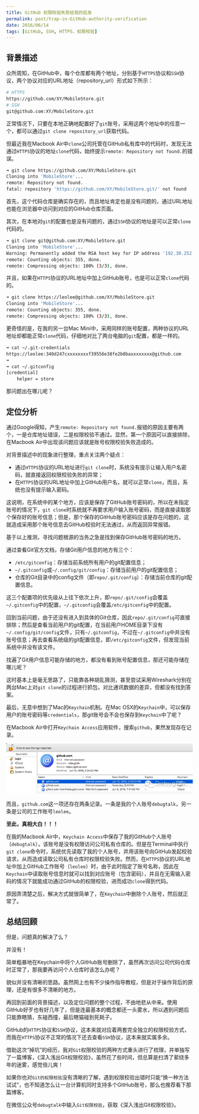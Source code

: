 ```yaml
---
title: GitHub 权限校验失败给我的启发
permalink: post/trap-in-GitHub-authority-verification
date: 2016/06/14
tags: [GitHub, SSH, HTTPS，权限校验]
---
```


## 背景描述

众所周知，在GitHub中，每个仓库都有两个地址，分别基于`HTTPS`协议和`SSH`协议，两个协议对应的URL地址（repository_url）形式如下所示：

```bash
# HTTPS
https://github.com/XY/MobileStore.git
# SSH
git@github.com:XY/MobileStore.git
```

正常情况下，只要在本地正确地配置好了`git`账号，采用这两个地址中的任意一个，都可以通过`git clone repository_url`获取代码。

但最近我在Macbook Air中`clone`公司托管在GitHub私有库中的代码时，发现无法通过`HTTPS`协议的地址`clone`代码，始终提示`remote: Repository not found.`的错误。

```bash
➜ git clone https://github.com/XY/MobileStore.git
Cloning into 'MobileStore'...
remote: Repository not found.
fatal: repository 'https://github.com/XY/MobileStore.git/' not found
```

首先，这个代码仓库是确实存在的，而且地址肯定也是没有问题的，通过URL地址也能在浏览器中访问到对应的GitHub仓库页面。

其次，在本地对`git`的配置也是没有问题的，通过`SSH`协议的地址是可以正常`clone`代码的。

```bash
➜ git clone git@github.com:XY/MobileStore.git
Cloning into 'MobileStore'...
Warning: Permanently added the RSA host key for IP address '192.30.252.131' to the list of known hosts.
remote: Counting objects: 355, done.
remote: Compressing objects: 100% (3/3), done.
```

并且，如果在`HTTPS`协议的URL地址中加上GitHub账号，也是可以正常`clone`代码的。

```bash
➜ git clone https://leolee@github.com/XY/MobileStore.git
Cloning into 'MobileStore'...
remote: Counting objects: 355, done.
remote: Compressing objects: 100% (3/3), done.
```

更奇怪的是，在我的另一台Mac Mini中，采用同样的账号配置，两种协议的URL地址却都能正常`clone`代码，仔细地对比了两台电脑的`git`配置，都是一样的。

```bash
➜ cat ~/.git-credentials
https://leolee:340d247cxxxxxxxxf39556e38fe2b0baxxxxxxxx@github.com
➜
➜ cat ~/.gitconfig
[credential]
	helper = store
```

那问题出在哪儿呢？

## 定位分析

通过Google得知，产生`remote: Repository not found.`报错的原因主要有两个，一是仓库地址错误，二是权限校验不通过。显然，第一个原因可以直接排除，在Macbook Air中出现该问题应该就是账号权限校验失败造成的。

对背景描述中的现象进行整理，重点关注两个疑点：

- 通过`HTTPS`协议的URL地址进行`git clone`时，系统没有提示让输入用户名密码，就直接返回权限校验失败的异常；
- 在`HTTPS`协议的URL地址中加上GitHub用户名，就可以正常`clone`，而且，系统也没有提示输入密码。

这说明，在系统中的某个地方，应该是保存了GitHub账号密码的，所以在未指定账号的情况下，`git clone`时系统就不再要求用户输入账号密码，而是直接读取那个保存好的账号信息；但是，那个保存的GitHub账号密码应该是存在问题的，这就造成采用那个账号信息去GitHub校验时无法通过，从而返回异常报错。

基于以上推测，寻找问题根源的当务之急是找到保存GitHub账号密码的地方。

通过查看Git官方文档，存储Git用户信息的地方有三个：

- `/etc/gitconfig`：存储当前系统所有用户的git配置信息；
- `~/.gitconfig`或`~/.config/git/config`：存储当前用户的git配置信息；
- 仓库的Git目录中的config文件（即`repo/.git/config`）：存储当前仓库的git配置信息。

这三个配置项的优先级从上往下依次上升，即`repo/.git/config`会覆盖`~/.gitconfig`中的配置，`~/.gitconfig`会覆盖`/etc/gitconfig`中的配置。

回到当前问题，由于还没有进入到具体的Git仓库，因此`repo/.git/config`可直接排除；然后是查看当前用户的git配置，在当前用户HOME目录下没有`~/.config/git/config`文件，只有`~/.gitconfig`，不过在`~/.gitconfig`中并没有账号信息；再去查看系统级的git配置信息，即`/etc/gitconfig`文件，但发现当前系统中并没有该文件。

找遍了Git用户信息可能存储的地方，都没有看到账号配置信息，那还可能存储在哪儿呢？

这时基本上是毫无思路了，只能靠各种胡乱猜测，甚至尝试采用Wireshark分别在两台Mac上对`git clone`的过程进行抓包，对比通讯数据的差异，但都没有找到答案。

最后，无意中想到了Mac的`Keychain`机制。在Mac OSX的`Keychain`中，可以保存用户的账号密码等`credentials`，那git账号会不会也保存到`Keychain`中了呢？

在Macbook Air中打开`Keychain Access`应用软件，搜索`github`，果然发现存在记录。

![Mac Keychain of GitHub](/images/Mac_Keychain_GitHub.jpg)

而且，`github.com`这一项还存在两条记录。一条是我的个人账号`debugtalk`，另一条是公司的工作账号`leolee`。

**至此，真相大白！！！**

在我的Macbook Air中，`Keychain Access`中保存了我的GitHub个人账号（`debugtalk`），该账号是没有权限访问公司私有仓库的。但是在Terminal中执行`git clone`命令时，系统优先读取了我的个人账号，并用该账号向GitHub发起校验请求，从而造成读取公司私有仓库时权限校验失败。然而，在`HTTPS`协议的URL地址中加上GitHub工作账号（`leolee`）时，由于此时指定了账号名称，因此在`Keychain`中读取账号信息时就可以找到对应账号（包含密码），并且在无需输入密码的情况下就能成功通过GitHub的权限校验，进而成功`clone`得到代码。

原因弄清楚之后，解决方式就很简单了，在`Keychain`中删除个人账号，然后就正常了。

## 总结回顾

但是，问题真的解决了么？

并没有！

简单粗暴地在Keychain中将个人GitHub账号删除了，虽然再次访问公司代码仓库时正常了，那我要再访问个人仓库时该怎么办呢？

貌似并没有清晰的思路。虽然网上也有不少操作指导教程，但是对于操作背后的原理，还是有很多不清晰的地方。

再回到前面的背景描述，以及定位问题的整个过程，不由地悲从中来。使用GitHub好歹也有好几年了，但是连最基本的概念都还一头雾水，所以遇到问题后只能靠瞎猜，东碰西撞，最后瞎猫碰到死耗子。

GitHub的`HTTPS`协议和`SSH`协议，这本来就对应着两套完全独立的权限校验方式，而我在`HTTPS`协议不正常的情况下还去查看`SSH`协议，这本来就实属多余。

借助这次“掉坑”的经历，我对`Git`权限校验的两种方式重头进行了梳理，并单独写了一篇博客，《深入浅出Git权限校验》，虽然花了些时间，但总算是扫清了萦绕多年的迷雾，感觉倍儿爽！

如果你也对`Git的权限校验`没有清晰的了解，遇到权限校验出错时只能“换一种方法试试”，也不知道怎么让一台计算机同时支持多个GitHub账号，那么也推荐看下那篇博客。

在微信公众号`debugtalk`中输入`Git权限校验`，获取《深入浅出Git权限校验》。
